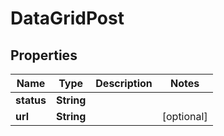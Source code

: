 

# DataGridPost


## Properties

| Name | Type | Description | Notes |
|------------ | ------------- | ------------- | -------------|
|**status** | **String** |  |  |
|**url** | **String** |  |  [optional] |



